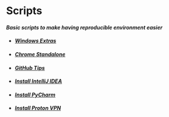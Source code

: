 # Scripts

#### _Basic scripts to make having reproducible environment easier_

- #### _[Windows Extras](./Extra/windows-extras.md)_

- #### _[Chrome Standalone](https://www.google.com/intl/en/chrome/browser/desktop/index.html?standalone=1)_

- #### _[GitHub Tips](./Github/prepare-commit-msg.md)_

- #### _[Install IntelliJ IDEA](https://www.jetbrains.com/help/idea/installation-guide.html#standalone)_
 
- #### _[Install PyCharm](https://www.jetbrains.com/help/pycharm/installation-guide.html#standalone)_

- #### _[Install Proton VPN](https://protonvpn.com/support/official-linux-vpn-mint/)_
